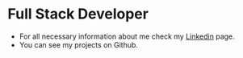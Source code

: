 # Full Stack Developer
- For all necessary information about me check my <a href="https://www.linkedin.com/in/barisyasar5/" target='_blank'>Linkedin</a> page.
- You can see my projects on Github.
